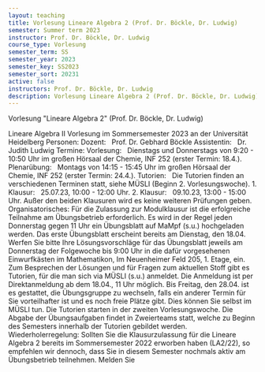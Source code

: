 ```yaml
---
layout: teaching
title: Vorlesung Lineare Algebra 2 (Prof. Dr. Böckle, Dr. Ludwig)
semester: Summer term 2023
instructor: Prof. Dr. Böckle, Dr. Ludwig
course_type: Vorlesung
semester_term: SS
semester_year: 2023
semester_key: SS2023
semester_sort: 20231
active: false
instructors: Prof. Dr. Böckle, Dr. Ludwig
description: Vorlesung Lineare Algebra 2 (Prof. Dr. Böckle, Dr. Ludwig)
---
```


Vorlesung "Lineare Algebra 2" (Prof. Dr. Böckle, Dr. Ludwig)

Lineare Algebra II Vorlesung im Sommersemester 2023 an der Universit&auml;t Heidelberg Personen: Dozent: &nbsp; Prof. Dr. Gebhard Böckle Assistentin: &nbsp; Dr. Judith Ludwig Termine: Vorlesung: &nbsp; Dienstags und Donnerstags von 9:20 - 10:50 Uhr im großen Hörsaal der Chemie, INF 252 (erster Termin: 18.4.). Plenarübung: &nbsp; Montags von 14:15 - 15:45 Uhr im großen Hörsaal der Chemie, INF 252 (erster Termin: 24.4.). Tutorien: &nbsp; Die Tutorien finden an verschiedenen Terminen statt, siehe MÜSLI (Beginn 2. Vorlesungswoche). 1. Klausur: &nbsp; 25.07.23, 10:00 - 12:00 Uhr. 2. Klausur: &nbsp; 09.10.23, 13:00 - 15:00 Uhr. Außer den beiden Klausuren wird es keine weiteren Prüfungen geben. Organisatorisches: Für die Zulassung zur Modulklausur ist die erfolgreiche Teilnahme am Übungsbetrieb erforderlich. Es wird in der Regel jeden Donnerstag gegen 11 Uhr ein Übungsblatt auf MaMpf (s.u.) hochgeladen werden. Das erste Übungsblatt erscheint bereits am Dienstag, den 18.04. Werfen Sie bitte Ihre Lösungsvorschläge für das Übungsblatt jeweils am Donnerstag der Folgewoche bis 9:00 Uhr in die dafür vorgesehenen Einwurfkästen im Mathematikon, Im Neuenheimer Feld 205, 1. Etage, ein. Zum Besprechen der Lösungen und für Fragen zum aktuellen Stoff gibt es Tutorien, für die man sich via MÜSLI (s.u.) anmeldet. Die Anmeldung ist per Direktanmeldung ab dem 18.04., 11 Uhr möglich. Bis Freitag, den 28.04. ist es gestattet, die Übungsgruppe zu wechseln, falls ein anderer Termin für Sie vorteilhafter ist und es noch freie Plätze gibt. Dies können Sie selbst im MÜSLI tun. Die Tutorien starten in der zweiten Vorlesungswoche. Die Abgabe der Übungsaufgaben findet in Zweierteams statt, welche zu Beginn des Semesters innerhalb der Tutorien gebildet werden. Wiederholerregelung: Sollten Sie die Klausurzulassung für die Lineare Algebra 2 bereits im Sommersemester 2022 erworben haben (LA2/22), so empfehlen wir dennoch, dass Sie in diesem Semester nochmals aktiv am Übungsbetrieb teilnehmen. Melden Sie

